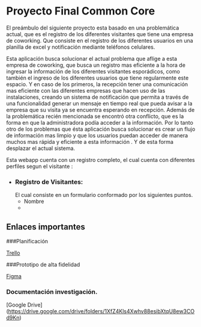 # Proyecto Final Common Core

	
El preámbulo  del siguiente proyecto esta basado en una problemática actual, que es el registro de los diferentes visitantes que tiene una empresa de coworking. Que  consiste en el registro de los diferentes usuarios en una planilla de excel  y notificación mediante teléfonos celulares.

Esta aplicación busca solucionar el actual problema que aflige a esta empresa de coworking, que busca un registro mas eficiente a la hora de ingresar la información de los diferentes visitantes esporádicos, como también el ingreso de los diferentes usuarios que tiene regularmente este espacio. Y en caso de los primeros, la recepción tener una comunicación mas eficiente con las diferentes empresas que hacen uso de las instalaciones, creando un sistema de notificación que permita a través de una funcionalidad generar un mensaje en tiempo real que pueda avisar a la empresa que su visita ya se encuentra esperando en recepción.
Además de la problemática recién mencionada se encontró otra conflicto, que es la forma en que la administradora podía acceder a la información. Por lo tanto otro de los problemas que ésta aplicación busca solucionar es crear un flujo de información mas limpio y que los usuarios  puedan acceder de manera muchos mas rápida y eficiente a esta información .
Y de esta forma desplazar el actual sistema.

Esta webapp cuenta con un registro completo, el cual cuenta con diferentes perfiles segun el visitante :

* ### Registro de Visitantes:
    El cual consiste en un formulario conformado por los siguientes puntos.
    *  Nombre
    * 

## Enlaces importantes

###Planificación 

[Trello](https://trello.com/b/VQ9bYNlv)

###Prototipo de alta fidelidad

[Figma](https://www.figma.com/file/eYlekGDolKKCBh9qkCSS1j0v/Proyecto-Final-Core?node-id=18%3A38)

### Documentación investigación.

[Google Drive] (https://drive.google.com/drive/folders/1XfZ4Kls4Xwhv88esibXtqU8ew3COd9Kn)
